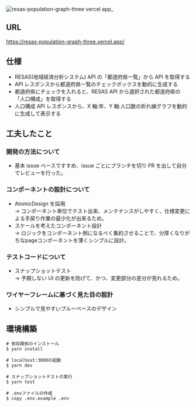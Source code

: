 ![resas-population-graph-three vercel app_](https://user-images.githubusercontent.com/74092547/164067836-ef8adbe1-b882-4dd6-a596-f98fcc03a38a.png)

## URL

https://resas-population-graph-three.vercel.app/

## 仕様

- RESAS(地域経済分析システム) API の「都道府県一覧」から API を取得する
- API レスポンスから都道府県一覧のチェックボックスを動的に生成する
- 都道府県にチェックを入れると、RESAS API から選択された都道府県の「人口構成」を取得する
- 人口構成 API レスポンスから、X 軸:年、Y 軸:人口数の折れ線グラフを動的に生成して表示する

## 工夫したこと

### 開発の方法について

- 基本 issue ベースですすめ、issue ごとにブランチを切り PR を出して自分でレビューを行った。

### コンポーネントの設計について

- AtomicDesign を採用  
  → コンポーネント単位でテスト出来、メンテナンスがしやすく、仕様変更による手戻り作業の最少化が出来るため。
- スケールを考えたコンポーネント設計  
  → ロジックをコンポーネント側になるべく集約させることで、分厚くなりがちなpageコンポーネントを薄くシンプルに設計。

### テストコードについて

- スナップショットテスト  
  → 予期しない UI の更新を防げて、かつ、変更部分の差分が見れるため。

### ワイヤーフレームに基づく見た目の設計

- シンプルで見やすいブルーベースのデザイン

## 環境構築

```
# 依存関係のインストール
$ yarn install

# localhost:3000の起動
$ yarn dev

# スナップショットテストの実行
$ yarn test

# .envファイルの作成
$ copy .env.example .env

```
